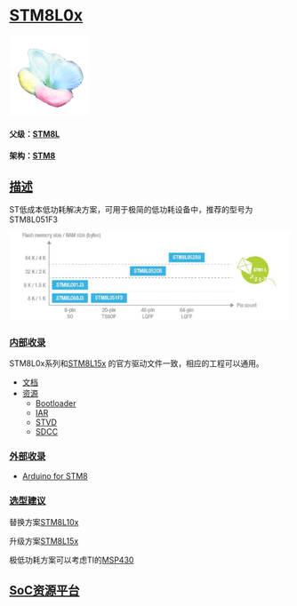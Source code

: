 ﻿# [STM8L0x](https://github.com/sochub/STM8L0) 

[![sites](SoC/SoC.png)](http://www.qitas.cn) 

#### 父级：[STM8L](https://github.com/sochub/STM8L)

#### 架构：[STM8](https://github.com/sochub/STM8)

## [描述](https://github.com/sochub/STM8L0/wiki) 

ST低成本低功耗解决方案，可用于极简的低功耗设备中，推荐的型号为STM8L051F3

[![sites](SoC/STM8L0.png)](https://www.st.com/en/microcontrollers-microprocessors/STM8L0-series.html) 


### [内部收录](https://github.com/sochub/STM8L0)

STM8L0x系列和[STM8L15x](https://github.com/sochub/STM8L15) 的官方驱动文件一致，相应的工程可以通用。

* [文档](docs/)
* [资源](src/)
    * [Bootloader](src/Bootloader)
    * [IAR](src/IAR)
    * [STVD](src/STVD)
    * [SDCC](src/SDCC)

### [外部收录](https://github.com/sochub/STM8)

* [Arduino for STM8](https://github.com/stm32duino/Arduino_Core_STM8)

### [选型建议](https://github.com/sochub/STM8L0)

替换方案[STM8L10x](https://github.com/sochub/STM8L10) 

升级方案[STM8L15x](https://github.com/sochub/STM8L15)

极低功耗方案可以考虑TI的[MSP430](https://github.com/sochub/MSP430)

##  [SoC资源平台](http://www.qitas.cn)  
